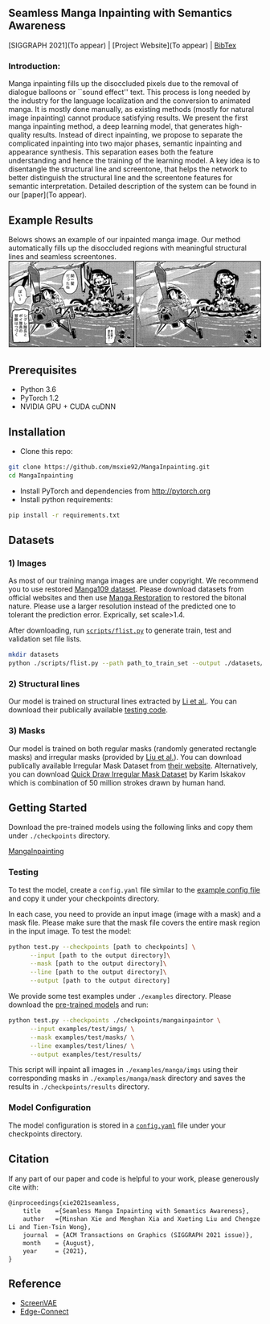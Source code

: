 ## Seamless Manga Inpainting with Semantics Awareness
[SIGGRAPH 2021](To appear) | [Project Website](To appear) | [BibTex](#citation)
### Introduction:
Manga inpainting fills up the disoccluded pixels due to the removal of dialogue balloons or ``sound effect'' text. This process is long needed by the industry  for the language localization  and the conversion to animated manga. It is mostly done manually, as existing methods (mostly for natural image inpainting) cannot produce satisfying results. 
We present the first manga inpainting method, a deep learning model, that generates high-quality results. Instead of direct inpainting, we propose to separate the complicated inpainting into two major phases, semantic inpainting and appearance synthesis. This separation eases both the feature  understanding and  hence the training of the learning model. A key idea is to disentangle the structural line and screentone, that helps the network to better distinguish the structural line and the screentone features for semantic interpretation. 
Detailed description of the system can be found in our [paper](To appear).

<!-- ------------------------------------------------------------------------------ -->
## Example Results 
Belows shows an example of our inpainted manga image. Our method automatically fills up the disoccluded regions with meaningful structural lines and seamless screentones.
![Example](examples/shegreat_0020.jpg)

<!-- ------------------------------------------------------------------------------ -->
## Prerequisites
- Python 3.6
- PyTorch 1.2
- NVIDIA GPU + CUDA cuDNN

<!-- ------------------------------------------------------------------------------ -->
## Installation
- Clone this repo:
```bash
git clone https://github.com/msxie92/MangaInpainting.git
cd MangaInpainting
```
- Install PyTorch and dependencies from http://pytorch.org
- Install python requirements:
```bash
pip install -r requirements.txt
```

## Datasets
### 1) Images
As most of our training manga images are under copyright. We recommend you to use restored [Manga109 dataset](http://www.manga109.org/en/). 
Please download datasets from official websites and then use [Manga Restoration](https://github.com/msxie92/MangaRestoration) to restored the bitonal nature. 
Please use a larger resolution instead of the predicted one to tolerant the prediction error. Exprically, set scale>1.4. 

After downloading, run [`scripts/flist.py`](scripts/flist.py) to generate train, test and validation set file lists. 
```bash
mkdir datasets
python ./scripts/flist.py --path path_to_train_set --output ./datasets/manga_train.flist
```

### 2) Structural lines
Our model is trained on structural lines extracted by [Li et al.](https://www.cse.cuhk.edu.hk/~ttwong/papers/linelearn/linelearn.html). You can download their publically available [testing code](https://github.com/ljsabc/MangaLineExtraction).

### 3) Masks
Our model is trained on both regular masks (randomly generated rectangle masks) and irregular masks (provided by [Liu et al.](https://arxiv.org/abs/1804.07723)). You can download publically available Irregular Mask Dataset from [their website](http://masc.cs.gmu.edu/wiki/partialconv).
Alternatively, you can download [Quick Draw Irregular Mask Dataset](https://github.com/karfly/qd-imd) by Karim Iskakov which is combination of 50 million strokes drawn by human hand.

## Getting Started
Download the pre-trained models using the following links and copy them under `./checkpoints` directory.

[MangaInpainting](https://drive.google.com/file/d/1YeVwaNfchLhy3lAA7jOLBP-W23onjy8S/view?usp=sharing)

### Testing
To test the model, create a `config.yaml` file similar to the [example config file](config.yml.example) and copy it under your checkpoints directory. 

In each case, you need to provide an input image (image with a mask) and a mask file. Please make sure that the mask file covers the entire mask region in the input image. To test the model:
```bash
python test.py --checkpoints [path to checkpoints] \
      --input [path to the output directory]\
      --mask [path to the output directory]\
      --line [path to the output directory]\
      --output [path to the output directory]
```

We provide some test examples under `./examples` directory. Please download the [pre-trained models](#getting-started) and run:
```bash
python test.py --checkpoints ./checkpoints/mangainpaintor \
      --input examples/test/imgs/ \
      --mask examples/test/masks/ \
      --line examples/test/lines/ \
      --output examples/test/results/
```
This script will inpaint all images in `./examples/manga/imgs` using their corresponding masks in `./examples/manga/mask` directory and saves the results in `./checkpoints/results` directory. 

### Model Configuration
The model configuration is stored in a [`config.yaml`](config.yml.example) file under your checkpoints directory. 

## Citation
If any part of our paper and code is helpful to your work, please generously cite with:

```
@inproceedings{xie2021seamless,
	title    ={Seamless Manga Inpainting with Semantics Awareness},
	author   ={Minshan Xie and Menghan Xia and Xueting Liu and Chengze Li and Tien-Tsin Wong},
	journal  = {ACM Transactions on Graphics (SIGGRAPH 2021 issue)},
	month    = {August},
	year     = {2021},
}
```

## Reference
- [ScreenVAE](https://github.com/msxie92/ScreenStyle)
- [Edge-Connect](https://github.com/knazeri/edge-connect)
